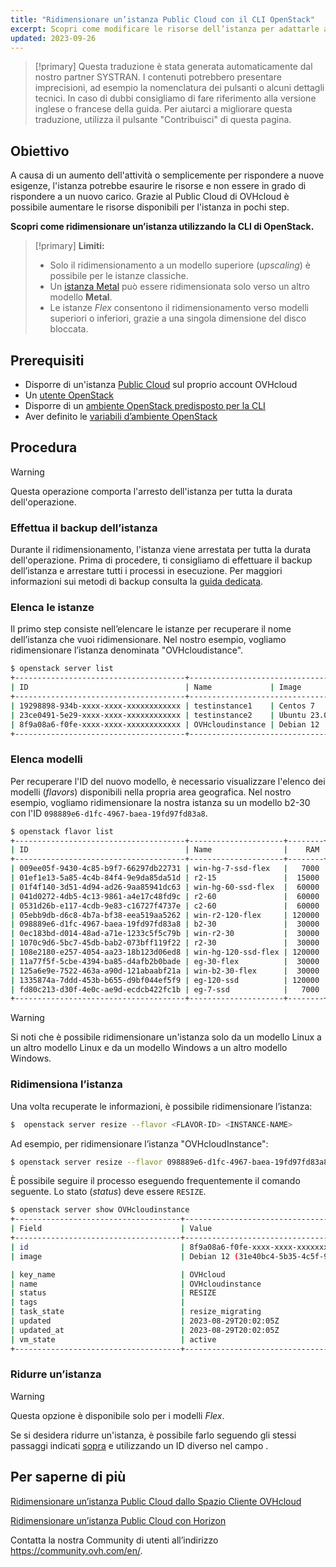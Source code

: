 ```yaml
---
title: "Ridimensionare un’istanza Public Cloud con il CLI OpenStack"
excerpt: Scopri come modificare le risorse dell’istanza per adattarle a un aumento dell’attività
updated: 2023-09-26
---
```


> [!primary]
> Questa traduzione è stata generata automaticamente dal nostro partner SYSTRAN. I contenuti potrebbero presentare imprecisioni, ad esempio la nomenclatura dei pulsanti o alcuni dettagli tecnici. In caso di dubbi consigliamo di fare riferimento alla versione inglese o francese della guida. Per aiutarci a migliorare questa traduzione, utilizza il pulsante "Contribuisci" di questa pagina.
>

## Obiettivo

A causa di un aumento dell'attività o semplicemente per rispondere a nuove esigenze, l'istanza potrebbe esaurire le risorse e non essere in grado di rispondere a un nuovo carico. Grazie al Public Cloud di OVHcloud è possibile aumentare le risorse disponibili per l'istanza in pochi step.

**Scopri come ridimensionare un’istanza utilizzando la CLI di OpenStack.**

> [!primary]
> **Limiti:**
>
> - Solo il ridimensionamento a un modello superiore (*upscaling*) è possibile per le istanze classiche.
> - Un [istanza Metal](https://www.ovhcloud.com/it/public-cloud/metal-instances/) può essere ridimensionata solo verso un altro modello **Metal**.
> - Le istanze *Flex* consentono il ridimensionamento verso modelli superiori o inferiori, grazie a una singola dimensione del disco bloccata.
>

## Prerequisiti

- Disporre di un'istanza [Public Cloud](https://www.ovhcloud.com/it/public-cloud/) sul proprio account OVHcloud
- Un [utente OpenStack](/pages/public_cloud/compute/create_and_delete_a_user)
- Disporre di un [ambiente OpenStack predisposto per la CLI](/pages/public_cloud/compute/prepare_the_environment_for_using_the_openstack_api)
- Aver definito le [variabili d’ambiente OpenStack](/pages/public_cloud/compute/loading_openstack_environment_variables)

## Procedura

> [!warning]
>
> Questa operazione comporta l'arresto dell'istanza per tutta la durata dell'operazione.
>

### Effettua il backup dell’istanza

Durante il ridimensionamento, l'istanza viene arrestata per tutta la durata dell'operazione. Prima di procedere, ti consigliamo di effettuare il backup dell’istanza e arrestare tutti i processi in esecuzione. Per maggiori informazioni sui metodi di backup consulta la [guida dedicata](/pages/public_cloud/compute/save_an_instance).

### Elenca le istanze

Il primo step consiste nell’elencare le istanze per recuperare il nome dell’istanza che vuoi ridimensionare. Nel nostro esempio, vogliamo ridimensionare l’istanza denominata "OVHcloudistance".

```bash
$ openstack server list
+--------------------------------------+----------------------------------------------------------------+--------+---------------------------------------------+
| ID                                   | Name             | Image      | Flavor |        | Status | Networks                                    | 
+--------------------------------------+----------------------------------------------------------------+--------+---------------------------------------------+
| 19298898-934b-xxxx-xxxx-xxxxxxxxxxxx | testinstance1    | Centos 7     | d2-2 |        | ACTIVE | Ext-Net=111.112.113.9, 2607:5300:xxx:xxxx::ae9                                                       
| 23ce0491-5e29-xxxx-xxxx-xxxxxxxxxxxx | testinstance2    | Ubuntu 23.04 | d2-2 |        | ACTIVE | Ext-Net=111.112.113.61, 2607:5300:xxx:xxxx::c0a                                                          
| 8f9a08a6-f0fe-xxxx-xxxx-xxxxxxxxxxxx | OVHcloudinstance | Debian 12    | b2-7 |        | ACTIVE | Ext-Net=111.112.113.200, 2607:5300:xxx:xxxx::9a3                                  
+--------------------------------------+----------------------------------------------------------------+--------+----------------------------------------------+
```

### Elenca modelli <a name="flavorlist"></a>

Per recuperare l'ID del nuovo modello, è necessario visualizzare l'elenco dei modelli (*flavors*) disponibili nella propria area geografica. Nel nostro esempio, vogliamo ridimensionare la nostra istanza su un modello b2-30 con l'ID `098889e6-d1fc-4967-baea-19fd97fd83a8`.

```bash
$ openstack flavor list
+--------------------------------------+---------------------+--------+------+-----------+-------+-----------+
| ID                                   | Name                |    RAM | Disk | Ephemeral | VCPUs | Is Public |
+--------------------------------------+---------------------+--------+------+-----------+-------+-----------+
| 009ee05f-9430-4c85-b9f7-66297db22731 | win-hg-7-ssd-flex   |   7000 |   50 |         0 |     2 | True      |
| 01ef1e13-5a85-4c4b-84f4-9e9da85da51d | r2-15               |  15000 |   50 |         0 |     2 | True      |
| 01f4f140-3d51-4d94-ad26-9aa85941dc63 | win-hg-60-ssd-flex  |  60000 |   50 |         0 |    16 | True      |
| 041d0272-4db5-4c13-9861-a4e17c48fd9c | r2-60               |  60000 |  100 |         0 |     4 | True      |
| 0531d26b-e117-4cdb-9e83-c16727f4737e | c2-60               |  60000 |  400 |         0 |    16 | True      |
| 05ebb9db-d6c8-4b7a-bf38-eea519aa5262 | win-r2-120-flex     | 120000 |   50 |         0 |     8 | True      |
| 098889e6-d1fc-4967-baea-19fd97fd83a8 | b2-30               |  30000 |  200 |         0 |     8 | True      |
| 0ec183bd-d014-48ad-a71e-1233c5f5c79b | win-r2-30           |  30000 |   50 |         0 |     2 | True      |
| 1070c9d6-5bc7-45db-bab2-073bff119f22 | r2-30               |  30000 |   50 |         0 |     2 | True      |
| 108e2180-e257-4054-aa23-18b123d06ed8 | win-hg-120-ssd-flex | 120000 |   50 |         0 |    32 | True      |
| 11a77f5f-5cbe-4394-ba85-d4afb2b0bade | eg-30-flex          |  30000 |   50 |         0 |     8 | True      |
| 125a6e9e-7522-463a-a90d-121abaabf21a | win-b2-30-flex      |  30000 |   50 |         0 |     8 | True      |
| 1335874a-7ddd-453b-b655-d9bf044ef5f9 | eg-120-ssd          | 120000 |  800 |         0 |    32 | True      |
| fd80c213-d30f-4e0c-ae9d-ecdcb422fc1b | eg-7-ssd            |   7000 |  100 |         0 |     2 | True      |
+--------------------------------------+---------------------+--------+------+-----------+-------+-----------+
```

> [!warning]
> Si noti che è possibile ridimensionare un'istanza solo da un modello Linux a un altro modello Linux e da un modello Windows a un altro modello Windows.

### Ridimensiona l’istanza

Una volta recuperate le informazioni, è possibile ridimensionare l’istanza:

```bash
$  openstack server resize --flavor <FLAVOR-ID> <INSTANCE-NAME>
```

Ad esempio, per ridimensionare l’istanza "OVHcloudInstance":

```bash
$ openstack server resize --flavor 098889e6-d1fc-4967-baea-19fd97fd83a8 OVHcloudinstance
```

È possibile seguire il processo eseguendo frequentemente il comando seguente. Lo stato (*status*) deve essere `RESIZE`.

```bash
$ openstack server show OVHcloudinstance
+-------------------------------------+----------------------------------------------------------------------------------------------------------------------------------------------------------------------------------------------------+
| Field                               | Value                                                                                                                                                                                              |
+-------------------------------------+----------------------------------------------------------------------------------------------------------------------------------------------------------------------------------------------------+
| id                                  | 8f9a08a6-f0fe-xxxx-xxxx-xxxxxxxxxxxx                                                                                                                                                              |
| image                               | Debian 12 (31e40bc4-5b35-4c5f-96ff-37df3660dec0)                                                                                                                                                   |

| key_name                            | OVHcloud                                                                                                                                                                                               |
| name                                | OVHcloudinstance                                                                                                                                                                                     |
| status                              | RESIZE                                                                                                                                                                                             |
| tags                                |                                                                                                                                                                                                    |
| task_state                          | resize_migrating                                                                                                                                                                                   |
| updated                             | 2023-08-29T20:02:05Z                                                                                                                                                                               |
| updated_at                          | 2023-08-29T20:02:05Z                                                                                                                                                                               |
| vm_state                            | active           
+-------------------------------------+----------------------------------------------------------------------------------------------------------------------------------------------------------------------------------------------------+
```

### Ridurre un’istanza

> [!warning]
> Questa opzione è disponibile solo per i modelli *Flex*.
>

Se si desidera ridurre un'istanza, è possibile farlo seguendo gli stessi passaggi indicati [sopra](#flavorlist) e utilizzando un ID diverso nel campo <FLAVOR-ID>.

## Per saperne di più

[Ridimensionare un’istanza Public Cloud dallo Spazio Cliente OVHcloud](/pages/public_cloud/compute/resize_instance_manager)

[Ridimensionare un’istanza Public Cloud con Horizon](/pages/public_cloud/compute/resize_of_an_instance)

Contatta la nostra Community di utenti all’indirizzo <https://community.ovh.com/en/>.
